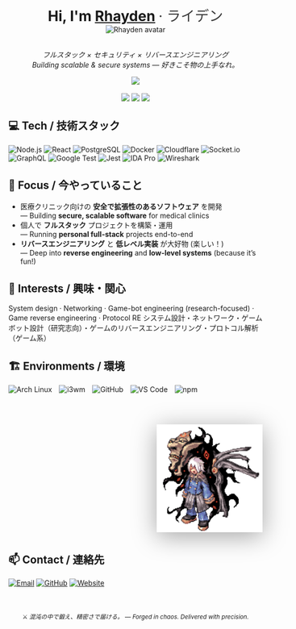 <div align="center">
  <h1 style="margin:0;padding:0;">
    Hi, I'm <a href="https://www.arkansoftware.com">Rhayden</a>
    <span style="font-weight:400;opacity:.85"> · ライデン</span>
  </h1>
  <img src="anakin.gif" width="200" alt="Rhayden avatar" />
  <br><br>

  <em>フルスタック × セキュリティ × リバースエンジニアリング<br/>
  Building scalable & secure systems — 好きこそ物の上手なれ。</em>

  <p>
    <a href="https://github.com/MarcoRhayden">
      <img src="https://readme-typing-svg.herokuapp.com/?lines=Full-stack%20Engineer%20%7C%20Security%20Enthusiast;Reverse%20Engineering%20%E2%9A%99%EF%B8%8F;Low-level%20systems%20%F0%9F%92%BB;Always%20learning%20%E5%AD%A6%E7%BF%92&font=Fira%20Code&center=true&width=640&height=42&color=ff77aa&vCenter=true&size=22">
    </a>
  </p>

  <p>
    <img src="https://img.shields.io/badge/C%2B%2B20-5B8DEF?logo=c%2B%2B&logoColor=fff&label=Language&labelColor=1b1f24">
    <img src="https://img.shields.io/badge/TypeScript-3178C6?logo=typescript&logoColor=fff&label=Language&labelColor=1b1f24">
    <img src="https://img.shields.io/badge/Boost.Asio-6a5acd?logo=boost&logoColor=fff&label=Network&labelColor=1b1f24">
  </p>
</div>

## 💻 Tech / 技術スタック
![Node.js](https://img.shields.io/badge/Node.js-339933?logo=node.js&logoColor=white)
![React](https://img.shields.io/badge/React-61DAFB?logo=react&logoColor=000)
![PostgreSQL](https://img.shields.io/badge/PostgreSQL-4169E1?logo=postgresql&logoColor=white)
![Docker](https://img.shields.io/badge/Docker-2496ED?logo=docker&logoColor=white)
![Cloudflare](https://img.shields.io/badge/Cloudflare-F38020?logo=cloudflare&logoColor=white)
![Socket.io](https://img.shields.io/badge/Socket.io-010101?logo=socket.io&logoColor=white)
![GraphQL](https://img.shields.io/badge/GraphQL-E10098?logo=graphql&logoColor=white)
![Google Test](https://img.shields.io/badge/Google%20Test-4285F4?logo=generic&logoColor=white)
![Jest](https://img.shields.io/badge/Jest-C21325?logo=jest&logoColor=white)
![IDA Pro](https://img.shields.io/badge/IDA_Pro-3B3B3B?logo=generic&logoColor=white)
![Wireshark](https://img.shields.io/badge/Wireshark-1679A7?logo=wireshark&logoColor=white)

## 🚀 Focus / 今やっていること
- 医療クリニック向けの **安全で拡張性のあるソフトウェア** を開発  
  — Building **secure, scalable software** for medical clinics
- 個人で **フルスタック** プロジェクトを構築・運用  
  — Running **personal full-stack** projects end-to-end
- **リバースエンジニアリング** と **低レベル実装** が大好物 (楽しい！)  
  — Deep into **reverse engineering** and **low-level systems** (because it’s fun!)

## 🔭 Interests / 興味・関心
System design · Networking · Game-bot engineering (research-focused) · Game reverse engineering · Protocol RE
システム設計・ネットワーク・ゲームボット設計（研究志向）・ゲームのリバースエンジニアリング・プロトコル解析（ゲーム系）

## 🏗️ Environments / 環境
<p align="left" style="display:flex; flex-wrap:wrap; gap:14px; align-items:center;">
  <img src="https://cdn.simpleicons.org/archlinux/1793D1" alt="Arch Linux" height="56">
  <img src="https://cdn.simpleicons.org/i3/4A4A4A" alt="i3wm" height="56">
  <img src="https://cdn.simpleicons.org/github/FFFFFF" alt="GitHub" height="56">
  <img src="https://cdn.jsdelivr.net/gh/devicons/devicon/icons/vscode/vscode-original.svg" alt="VS Code" height="56">
  <img src="https://cdn.simpleicons.org/npm/CB3837" alt="npm" height="56">
</p>


<img
  src="kiel.gif"
  width="210"
  align="right"
  alt="Kiel"
  style="margin:8px 0 8px 24px; filter: drop-shadow(0 8px 24px rgba(0,0,0,.35));"
/>

<br clear="both" />

## 📫 Contact / 連絡先
[![Email](https://img.shields.io/badge/Email-Rhayden%40arkansoftware.com-ff3860?logo=gmail&logoColor=fff&labelColor=1b1f24)](mailto:Rhayden@arkansoftware.com)
[![GitHub](https://img.shields.io/badge/GitHub-@MarcoRhayden-24292e?logo=github&logoColor=fff&labelColor=1b1f24)](https://github.com/MarcoRhayden)
[![Website](https://img.shields.io/badge/-arkansoftware.com-1b1f24?logo=googlechrome&logoColor=white&labelColor=1b1f24)](https://www.arkansoftware.com)

<br clear="both"/>

<p align="center">
  <sub>
    ⚔ <i>混沌の中で鍛え、精密さで届ける。</i> — <i>Forged in chaos. Delivered with precision.</i>
  </sub>
</p>
